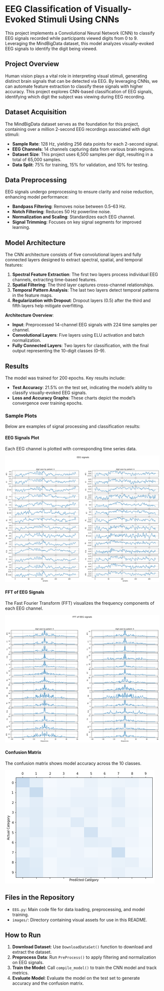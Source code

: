 # EEG Classification of Visually-Evoked Stimuli Using CNNs

This project implements a Convolutional Neural Network (CNN) to classify EEG signals recorded while participants viewed digits from 0 to 9. Leveraging the MindBigData dataset, this model analyzes visually-evoked EEG signals to identify the digit being viewed.

## Project Overview

Human vision plays a vital role in interpreting visual stimuli, generating distinct brain signals that can be detected via EEG. By leveraging CNNs, we can automate feature extraction to classify these signals with higher accuracy. This project explores CNN-based classification of EEG signals, identifying which digit the subject was viewing during EEG recording.

## Dataset Acquisition

The MindBigData dataset serves as the foundation for this project, containing over a million 2-second EEG recordings associated with digit stimuli:
- **Sample Rate**: 128 Hz, yielding 256 data points for each 2-second signal.
- **EEG Channels**: 14 channels capturing data from various brain regions.
- **Dataset Size**: This project uses 6,500 samples per digit, resulting in a total of 65,000 samples.
- **Data Split**: 75% for training, 15% for validation, and 10% for testing.

## Data Preprocessing

EEG signals undergo preprocessing to ensure clarity and noise reduction, enhancing model performance:
- **Bandpass Filtering**: Removes noise between 0.5–63 Hz.
- **Notch Filtering**: Reduces 50 Hz powerline noise.
- **Normalization and Scaling**: Standardizes each EEG channel.
- **Signal Trimming**: Focuses on key signal segments for improved learning.

## Model Architecture

The CNN architecture consists of five convolutional layers and fully connected layers designed to extract spectral, spatial, and temporal features:
1. **Spectral Feature Extraction**: The first two layers process individual EEG channels, extracting time-based features.
2. **Spatial Filtering**: The third layer captures cross-channel relationships.
3. **Temporal Pattern Analysis**: The last two layers detect temporal patterns in the feature maps.
4. **Regularization with Dropout**: Dropout layers (0.5) after the third and fifth layers help mitigate overfitting.

**Architecture Overview**:
- **Input**: Preprocessed 14-channel EEG signals with 224 time samples per channel.
- **Convolutional Layers**: Five layers using ELU activation and batch normalization.
- **Fully Connected Layers**: Two layers for classification, with the final output representing the 10-digit classes (0–9).

## Results

The model was trained for 200 epochs. Key results include:
- **Test Accuracy**: 21.5% on the test set, indicating the model’s ability to classify visually-evoked EEG signals.
- **Loss and Accuracy Graphs**: These charts depict the model’s convergence over training epochs.

### Sample Plots

Below are examples of signal processing and classification results:

#### EEG Signals Plot
Each EEG channel is plotted with corresponding time series data.

![EEG Signals](images/eeg_signals.png)

#### FFT of EEG Signals
The Fast Fourier Transform (FFT) visualizes the frequency components of each EEG channel.

![FFT of EEG Signals](images/fft_signals.png)

#### Confusion Matrix
The confusion matrix shows model accuracy across the 10 classes.

![Confusion Matrix](images/confusion_matrix.png)

## Files in the Repository

- `EEG.py`: Main code file for data loading, preprocessing, and model training.
- `images/`: Directory containing visual assets for use in this README.

## How to Run

1. **Download Dataset**: Use `DownloadDataSet()` function to download and extract the dataset.
2. **Preprocess Data**: Run `PreProcess()` to apply filtering and normalization on EEG signals.
3. **Train the Model**: Call `compile_model()` to train the CNN model and track metrics.
4. **Evaluate Model**: Evaluate the model on the test set to generate accuracy and the confusion matrix.



